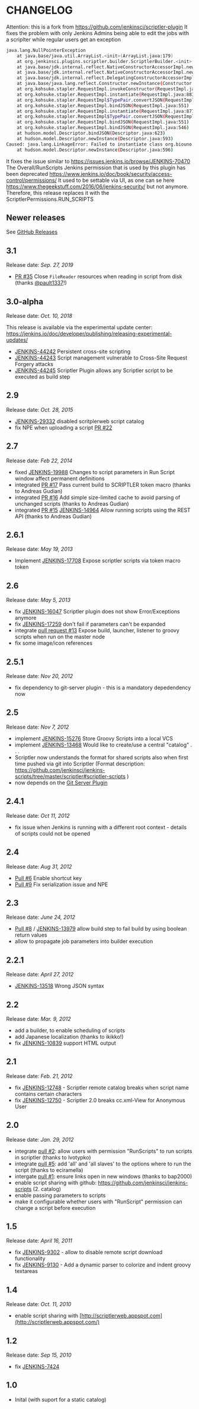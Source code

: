 # CHANGELOG

Attention: this is a fork from https://github.com/jenkinsci/scriptler-plugin
It fixes the problem with only Jenkins Admins being able to edit the jobs 
with a scriplter while regular users get an exception
```bash
java.lang.NullPointerException
	at java.base/java.util.ArrayList.<init>(ArrayList.java:179)
	at org.jenkinsci.plugins.scriptler.builder.ScriptlerBuilder.<init>(ScriptlerBuilder.java:89)
	at java.base/jdk.internal.reflect.NativeConstructorAccessorImpl.newInstance0(Native Method)
	at java.base/jdk.internal.reflect.NativeConstructorAccessorImpl.newInstance(NativeConstructorAccessorImpl.java:62)
	at java.base/jdk.internal.reflect.DelegatingConstructorAccessorImpl.newInstance(DelegatingConstructorAccessorImpl.java:45)
	at java.base/java.lang.reflect.Constructor.newInstance(Constructor.java:490)
	at org.kohsuke.stapler.RequestImpl.invokeConstructor(RequestImpl.java:604)
	at org.kohsuke.stapler.RequestImpl.instantiate(RequestImpl.java:883)
	at org.kohsuke.stapler.RequestImpl$TypePair.convertJSON(RequestImpl.java:768)
	at org.kohsuke.stapler.RequestImpl.bindJSON(RequestImpl.java:551)
	at org.kohsuke.stapler.RequestImpl.instantiate(RequestImpl.java:877)
	at org.kohsuke.stapler.RequestImpl$TypePair.convertJSON(RequestImpl.java:768)
	at org.kohsuke.stapler.RequestImpl.bindJSON(RequestImpl.java:551)
	at org.kohsuke.stapler.RequestImpl.bindJSON(RequestImpl.java:546)
	at hudson.model.Descriptor.bindJSON(Descriptor.java:623)
	at hudson.model.Descriptor.newInstance(Descriptor.java:593)
Caused: java.lang.LinkageError: Failed to instantiate class org.biouno.unochoice.model.ScriptlerScript from {"value":"1","scriptlerBuilder":{"backupJobName":"repo","builderId":"1701112116349_2","scriptlerScriptId":"get-tags-heads.groovy","propagateParams":true,"defineParams":{"parameters":{"name":"repo","value":"git@github.com:riskive/datasource-sdk"}}},"isSandboxed":false,"stapler-class":"org.biouno.unochoice.model.ScriptlerScript","$class":"org.biouno.unochoice.model.ScriptlerScript"}
	at hudson.model.Descriptor.newInstance(Descriptor.java:596)

```

It fixes the issue similar to https://issues.jenkins.io/browse/JENKINS-70470
The Overall/RunScripts Jenkins permission that is used by this plugin has been deprecated
https://www.jenkins.io/doc/book/security/access-control/permissions/
It used to be settable via UI, as one can se here https://www.thegeekstuff.com/2016/06/jenkins-security/
but not anymore. Therefore, this release replaces it with the ScriptlerPermissions.RUN_SCRIPTS

## Newer releases

See [GitHub Releases](https://github.com/jenkinsci/scriptler-plugin/releases)

## 3.1

Release date: _Sep. 27, 2019_

-   [PR #35](https://github.com/jenkinsci/scriptler-plugin/pull/35) Close
    `FileReader` resources when reading in script from disk (thanks
    [@pault1337](https://github.com/pault1337)!)

## 3.0-alpha 

Release date: _Oct. 10, 2018_

This release is available via the experimental update
center: <https://jenkins.io/doc/developer/publishing/releasing-experimental-updates/>

-   [JENKINS-44242](https://issues.jenkins-ci.org/browse/JENKINS-44242) Persistent
    cross-site scripting
-   [JENKINS-44243](https://issues.jenkins-ci.org/browse/JENKINS-44243) Script
    management vulnerable to Cross-Site Request Forgery attacks
-   [JENKINS-44245](https://issues.jenkins-ci.org/browse/JENKINS-44245) Scriptler
    Plugin allows any Scriptler script to be executed as build step  

## 2.9

Release date: _Oct. 28, 2015_

-   [JENKINS-29332](https://issues.jenkins-ci.org/browse/JENKINS-29332) disabled
    scritplerweb script catalog
-   fix NPE when uploading a script [PR
    \#22](https://github.com/jenkinsci/scriptler-plugin/pull/22)

## 2.7

Release date: _Feb 22, 2014_

-   fixed
    [JENKINS-19988](https://issues.jenkins-ci.org/browse/JENKINS-19988)
    Changes to script parameters in Run Script window affect permanent
    definitions
-   integrated [PR
    \#17](https://github.com/jenkinsci/scriptler-plugin/pull/17) Pass
    current build to SCRIPTLER token macro (thanks to Andreas Gudian)
-   integrated [PR
    \#16](https://github.com/jenkinsci/scriptler-plugin/pull/16) Add
    simple size-limited cache to avoid parsing of unchanged scripts
    (thanks to Andreas Gudian)
-   integrated [PR
    \#15](https://github.com/jenkinsci/scriptler-plugin/pull/15) [JENKINS-14964](https://issues.jenkins-ci.org/browse/JENKINS-14964)
    Allow running scripts using the REST API (thanks to Andreas Gudian)

## 2.6.1

Release date: _May 19, 2013_

-   Implement
    [JENKINS-17708](https://issues.jenkins-ci.org/browse/JENKINS-17708)
    Expose scriptler scripts via token macro token

## 2.6

Release date: _May 5, 2013_

-   fix
    [JENKINS-16047](https://issues.jenkins-ci.org/browse/JENKINS-16047)
    Scriptler plugin does not show Error/Exceptions anymore
-   fix
    [JENKINS-17259](https://issues.jenkins-ci.org/browse/JENKINS-17259)
    don't fail if parameters can't be expanded
-   integrate [pull request
    \#13](https://github.com/jenkinsci/scriptler-plugin/pull/13) Expose
    build, launcher, listener to groovy scripts when run on the master
    node
-   fix some image/icon references

## 2.5.1

Release date: _Nov 20, 2012_

-   fix dependency to git-server plugin - this is a mandatory
    depedendency now

## 2.5

Release date: _Nov 7, 2012_

-   implement
    [JENKINS-15276](https://issues.jenkins-ci.org/browse/JENKINS-15276)
    Store Groovy Scripts into a local VCS
-   implement
    [JENKINS-13468](https://issues.jenkins-ci.org/browse/JENKINS-13468)
    Would like to create/use a central "catalog" . . . 
-   Scriptler now understands the format for shared scripts also when
    first time pushed via git into Scriptler (Format description:
    <https://github.com/jenkinsci/jenkins-scripts/tree/master/scriptler#scriptler-scripts>
    )
-   now depends on the [Git Server
    Plugin](https://wiki.jenkins.io/display/JENKINS/Git+Server+Plugin)

## 2.4.1

Release date: _Oct 11, 2012_

-   fix issue when Jenkins is running with a different root context -
    details of scripts could not be opened

## 2.4

Release date: _Aug 31, 2012_

-   [Pull \#6](https://github.com/jenkinsci/scriptler-plugin/pull/6)
    Enable shortcut key
-   [Pull \#9](https://github.com/jenkinsci/scriptler-plugin/pull/9) Fix
    serialization issue and NPE

## 2.3

Release date: _June 24, 2012_

-   [Pull \#8](https://github.com/jenkinsci/scriptler-plugin/pull/8) /
    [JENKINS-13979](https://issues.jenkins-ci.org/browse/JENKINS-13979)
    allow build step to fail build by using boolean return values
-   allow to propagate job parameters into builder execution

## 2.2.1

Release date: _April 27, 2012_

-   [JENKINS-13518](https://issues.jenkins-ci.org/browse/JENKINS-13518)
    Wrong JSON syntax

## 2.2

Release date: _Mar. 9, 2012_

-   add a builder, to enable scheduling of scripts
-   add Japanese localization (thanks to ikikko!)
-   fix
    [JENKINS-10839](https://issues.jenkins-ci.org/browse/JENKINS-10839)
    support HTML output

## 2.1

Release date: _Feb. 21, 2012_

-   fix [JENKINS-12748](https://issues.jenkins-ci.org/browse/JENKINS-12748) -
    Scriptler remote catalog breaks when script name contains certain
    characters
-   fix [JENKINS-12750](https://issues.jenkins-ci.org/browse/JENKINS-12750) -
    Scriptler 2.0 breaks cc.xml-View for Anonymous User

## 2.0

Release date: _Jan. 29, 2012_

-   integrate [pull
    \#2](https://github.com/jenkinsci/scriptler-plugin/pull/2): allow
    users with permission "RunScripts" to run scripts in scriptler
    (thanks to lvotypko)
-   integrate [pull
    \#5](https://github.com/jenkinsci/scriptler-plugin/pull/5): add
    'all' and 'all slaves' to the options where to run the script
    (thanks to eciramella)
-   intergate [pull
    \#1](https://github.com/jenkinsci/scriptler-plugin/pull/1): ensure
    links open in new windows (thanks to bap2000)
-   enable script sharing with github:
    <https://github.com/jenkinsci/jenkins-scripts> (2. catalog)
-   enable passing parameters to scripts
-   make it configurable whether users with "RunScript" permission can
    change a script before execution

## 1.5

Release date: _April 16, 2011_

-   fix
    [JENKINS-9302](https://issues.jenkins-ci.org/browse/JENKINS-9302) -
    allow to disable remote script download functionality
-   fix
    [JENKINS-9130](https://issues.jenkins-ci.org/browse/JENKINS-9130) -
    Add a dynamic parser to colorize and indent groovy textareas

## 1.4

Release date: _Oct. 11, 2010_

-   enable script sharing with
    [http://scriptlerweb.appspot.com](http://scriptlerweb.appspot.com/)

## 1.2

Release date: _Sep 15, 2010_

-   fix [JENKINS-7424](http://issues.jenkins-ci.org/browse/JENKINS-7424)

## 1.0

-   Inital (with suport for a static catalog)
